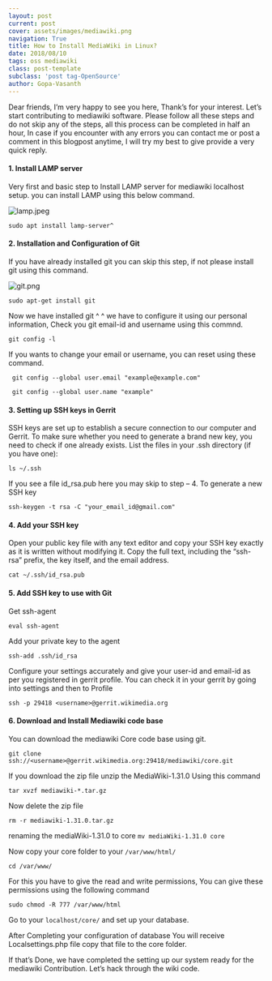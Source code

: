 ```yaml
---
layout: post
current: post
cover: assets/images/mediawiki.png
navigation: True
title: How to Install MediaWiki in Linux?
date: 2018/08/10
tags: oss mediawiki
class: post-template
subclass: 'post tag-OpenSource'
author: Gopa-Vasanth
---
```


Dear friends, I’m very happy to see you here, Thank’s for your interest. Let’s start contributing to mediawiki software. Please follow all these steps and do not skip any of the steps, all this process can be completed  in half an hour, In case if you encounter with any errors you can contact me or post a comment in this blogpost anytime,  I will try my best to give provide a  very quick reply.

#### 1. Install LAMP server

Very first and basic step to Install LAMP server for mediawiki localhost setup. you can install LAMP using this below command. 

![lamp.jpeg](assets/images/lamp.jpeg)

`sudo apt install lamp-server^` 

#### 2. Installation and Configuration of Git

If you have already installed git you can skip this step, if not please install git using this command.

![git.png](assets/images/git.png)

`sudo apt-get install git`

Now we have installed git ^ ^ we have to configure it using our personal information, Check you git email-id and username using this commnd.

`git config -l`

If you wants to change your email  or username, you can reset using these command.

` git config --global user.email "example@example.com"`

` git config --global user.name "example"`

#### 3. Setting up SSH keys in Gerrit

SSH keys are set up to establish a secure connection to our computer and Gerrit. To make sure whether you need to generate a brand new key, you need to check if one already exists. List the files in your .ssh directory (if you have one):

`ls ~/.ssh`

If you see a file id_rsa.pub here you may skip to step – 4.
To generate a new SSH key

`ssh-keygen -t rsa -C "your_email_id@gmail.com"`

#### 4. Add your SSH key

Open your public key file with any text editor and copy your SSH key exactly as it is written without modifying it. Copy the full text, including the “ssh-rsa” prefix, the key itself, and the email address.

`cat ~/.ssh/id_rsa.pub`

#### 5. Add SSH key to use with Git

Get ssh-agent

`eval ssh-agent`

Add your private key to the agent

`ssh-add .ssh/id_rsa`

Configure your settings accurately and give your user-id and email-id as per you registered in gerrit profile. You can check it in your gerrit by going into settings and then to Profile

`ssh -p 29418 <username>@gerrit.wikimedia.org`

#### 6. Download and Install Mediawiki code base

You can download the mediawiki Core code base using git.

`git clone ssh://<username>@gerrit.wikimedia.org:29418/mediawiki/core.git`

If you download the zip file unzip the MediaWiki-1.31.0 Using this command

`tar xvzf mediawiki-*.tar.gz`

Now delete the zip file

`rm -r mediawiki-1.31.0.tar.gz`

renaming the mediaWiki-1.31.0 to core
`mv mediaWiki-1.31.0 core`

Now copy your core folder to your `/var/www/html/`

`cd /var/www/`

For this you have to give the read and write permissions, You can give these permissions using the following command

`sudo chmod -R 777 /var/www/html`

Go to your `localhost/core/` and set up your database.

After Completing your configuration of database You will receive Localsettings.php file copy that file to the core folder.

If that’s Done, we have completed the setting up our system ready for the mediawiki Contribution. Let’s hack through the wiki code.